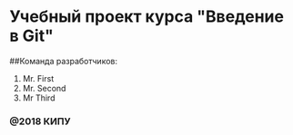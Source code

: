 # Учебный проект курса "Введение в Git"

##Команда разработчиков:
1. Mr. First
2. Mr. Second
3. Mr Third
### @2018 КИПУ
